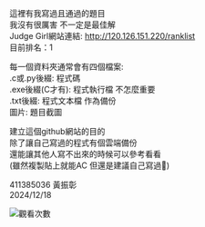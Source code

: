 這裡有我寫過且通過的題目  
我沒有很厲害 不一定是最佳解  
Judge Girl網站連結: http://120.126.151.220/ranklist  
目前排名：1

每一個資料夾通常會有四個檔案:  
.c或.py後綴: 程式碼  
.exe後綴(C才有): 程式執行檔 不怎麼重要  
.txt後綴: 程式文本檔 作為備份  
圖片: 題目截圖

建立這個github網站的目的  
除了讓自己寫過的程式有個雲端備份  
還能讓其他人寫不出來的時候可以參考看看  
(雖然複製貼上就能AC 但還是建議自己寫過🤌)  

411385036 黃振彰  
2024/12/18  

![觀看次數](https://komarev.com/ghpvc/?username=huangzz02&style=for-the-badge&color=blue)
